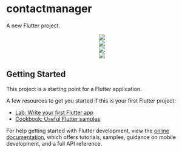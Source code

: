 # contactmanager

A new Flutter project.

<div align='center'>
    <img src='https://github.com/shervinbdndev/MERN-Contact-Manager/blob/Windows/images/main.png'></img>
    <br>
    <img src='https://github.com/shervinbdndev/MERN-Contact-Manager/blob/Windows/images/create.png'></img>
    <br>
    <img src='https://github.com/shervinbdndev/MERN-Contact-Manager/blob/Windows/images/info.png'></img>
    <br>
    <img src='https://github.com/shervinbdndev/MERN-Contact-Manager/blob/Windows/images/edit.png'></img>
    <br>
</div>

## Getting Started

This project is a starting point for a Flutter application.

A few resources to get you started if this is your first Flutter project:

- [Lab: Write your first Flutter app](https://docs.flutter.dev/get-started/codelab)
- [Cookbook: Useful Flutter samples](https://docs.flutter.dev/cookbook)

For help getting started with Flutter development, view the 
[online documentation](https://docs.flutter.dev/), which offers tutorials,
samples, guidance on mobile development, and a full API reference.
